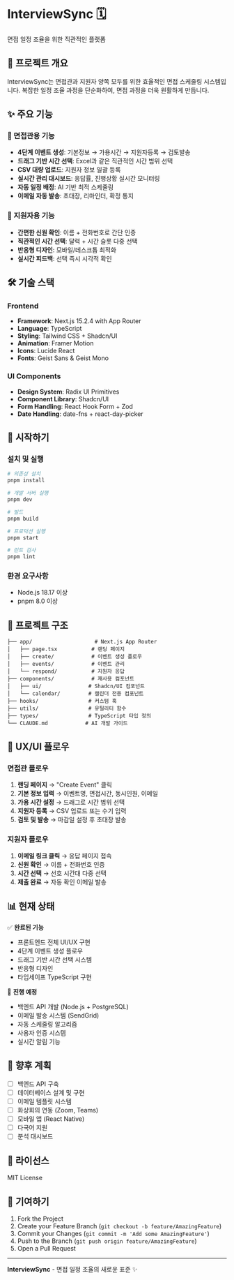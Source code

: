 # InterviewSync 🗓️

면접 일정 조율을 위한 직관적인 플랫폼

## 🎯 프로젝트 개요

InterviewSync는 면접관과 지원자 양쪽 모두를 위한 효율적인 면접 스케줄링 시스템입니다. 복잡한 일정 조율 과정을 단순화하여, 면접 과정을 더욱 원활하게 만듭니다.

## ✨ 주요 기능

### 🏢 면접관용 기능
- **4단계 이벤트 생성**: 기본정보 → 가용시간 → 지원자등록 → 검토발송
- **드래그 기반 시간 선택**: Excel과 같은 직관적인 시간 범위 선택
- **CSV 대량 업로드**: 지원자 정보 일괄 등록
- **실시간 관리 대시보드**: 응답률, 진행상황 실시간 모니터링
- **자동 일정 배정**: AI 기반 최적 스케줄링
- **이메일 자동 발송**: 초대장, 리마인더, 확정 통지

### 👥 지원자용 기능
- **간편한 신원 확인**: 이름 + 전화번호로 간단 인증
- **직관적인 시간 선택**: 달력 + 시간 슬롯 다중 선택
- **반응형 디자인**: 모바일/데스크톱 최적화
- **실시간 피드백**: 선택 즉시 시각적 확인

## 🛠️ 기술 스택

### Frontend
- **Framework**: Next.js 15.2.4 with App Router
- **Language**: TypeScript
- **Styling**: Tailwind CSS + Shadcn/UI
- **Animation**: Framer Motion
- **Icons**: Lucide React
- **Fonts**: Geist Sans & Geist Mono

### UI Components
- **Design System**: Radix UI Primitives
- **Component Library**: Shadcn/UI
- **Form Handling**: React Hook Form + Zod
- **Date Handling**: date-fns + react-day-picker

## 🚀 시작하기

### 설치 및 실행

```bash
# 의존성 설치
pnpm install

# 개발 서버 실행
pnpm dev

# 빌드
pnpm build

# 프로덕션 실행
pnpm start

# 린트 검사
pnpm lint
```

### 환경 요구사항

- Node.js 18.17 이상
- pnpm 8.0 이상

## 📁 프로젝트 구조

```
├── app/                    # Next.js App Router
│   ├── page.tsx           # 랜딩 페이지
│   ├── create/            # 이벤트 생성 플로우
│   ├── events/            # 이벤트 관리
│   └── respond/           # 지원자 응답
├── components/            # 재사용 컴포넌트
│   ├── ui/               # Shadcn/UI 컴포넌트
│   └── calendar/         # 캘린더 전용 컴포넌트
├── hooks/                # 커스텀 훅
├── utils/                # 유틸리티 함수
├── types/                # TypeScript 타입 정의
└── CLAUDE.md            # AI 개발 가이드
```

## 🎨 UX/UI 플로우

### 면접관 플로우
1. **랜딩 페이지** → "Create Event" 클릭
2. **기본 정보 입력** → 이벤트명, 면접시간, 동시인원, 이메일
3. **가용 시간 설정** → 드래그로 시간 범위 선택
4. **지원자 등록** → CSV 업로드 또는 수기 입력
5. **검토 및 발송** → 마감일 설정 후 초대장 발송

### 지원자 플로우
1. **이메일 링크 클릭** → 응답 페이지 접속
2. **신원 확인** → 이름 + 전화번호 인증
3. **시간 선택** → 선호 시간대 다중 선택
4. **제출 완료** → 자동 확인 이메일 발송

## 📊 현재 상태

✅ **완료된 기능**
- 프론트엔드 전체 UI/UX 구현
- 4단계 이벤트 생성 플로우
- 드래그 기반 시간 선택 시스템
- 반응형 디자인
- 타입세이프 TypeScript 구현

🚧 **진행 예정**
- 백엔드 API 개발 (Node.js + PostgreSQL)
- 이메일 발송 시스템 (SendGrid)
- 자동 스케줄링 알고리즘
- 사용자 인증 시스템
- 실시간 알림 기능

## 🔮 향후 계획

- [ ] 백엔드 API 구축
- [ ] 데이터베이스 설계 및 구현
- [ ] 이메일 템플릿 시스템
- [ ] 화상회의 연동 (Zoom, Teams)
- [ ] 모바일 앱 (React Native)
- [ ] 다국어 지원
- [ ] 분석 대시보드

## 📝 라이선스

MIT License

## 🤝 기여하기

1. Fork the Project
2. Create your Feature Branch (`git checkout -b feature/AmazingFeature`)
3. Commit your Changes (`git commit -m 'Add some AmazingFeature'`)
4. Push to the Branch (`git push origin feature/AmazingFeature`)
5. Open a Pull Request

---

**InterviewSync** - 면접 일정 조율의 새로운 표준 ✨
